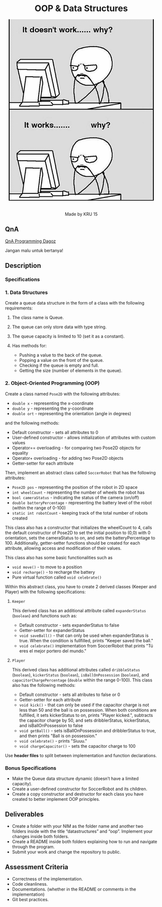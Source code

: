 <!DOCTYPE html>
<html lang="en">
  <head>
    <meta charset="UTF-8">
    <meta name="viewport" content="width=device-width, initial-scale=1.0">
    <meta http-equiv="X-UA-Compatible" content="ie=edge">
    <link rel="stylesheet" href="./style.css">
  </head>
  <body>
    <main>
        <h1 style="text-align: center;">OOP & Data Structures</h1>
        <div style="text-align: center;">
            <img src="itworks.png">
        </div>
        <br/>
        <p style="text-align: center;">Made by KRU 15</p>
    </main>
  </body>
</html>

## QnA

[QnA Programming Dagoz](https://docs.google.com/spreadsheets/d/1NAmqCGuPKkCch_pz_hYT8LrrLAAuoJQITHuoTIneYV4/edit?usp=sharing)

Jangan malu untuk bertanya!

## Description

### Specifications

### 1. Data Structures

Create a queue data structure in the form of a class with the following requirements:
1. The class name is Queue.
2. The queue can only store data with type string.
3. The queue capacity is limited to 10 (set it as a constant).
4. Has methods for:

    * Pushing a value to the back of the queue.
    * Popping a value on the front of the queue.
    * Checking if the queue is empty and full.
    * Getting the size (number of elements in the queue).

### 2. Object-Oriented Programming (OOP)

Create a class named `Pose2D` with the following attributes:

* `double x` - representing the x-coordinate
* `double y` - representing the y-coordinate
* `double ort` - representing the orientation (angle in degrees)

and the following methods:

* Default constructor - sets all attributes to 0
* User-defined constructor - allows initialization of attributes with custom values
* Operator== overloading - for comparing two Pose2D objects for equality
* Operator+ overloading - for adding two Pose2D objects
* Getter-setter for each attribute

Then, implement an abstract class called `SoccerRobot` that has the following attributes:
* `Pose2D pos` - representing the position of the robot in 2D space
* `int wheelCount` - representing the number of wheels the robot has
* `bool cameraStatus` - indicating the status of the camera (on/off)
* `double batteryPercentage` - representing the battery level of the robot (within the range of 0-100)
* `static int robotCount` - keeping track of the total number of robots created

This class also has a constructor that initializes the wheelCount to 4, calls the default constructor of Pose2D to set the initial position to (0,0) with 0 orientation, sets the cameraStatus to on, and sets the batteryPercentage to 100. Additionally, getter-setter functions should be created for each attribute, allowing access and modification of their values. 

This class also has some basic functionalities such as 
* `void move()` - to move to a position 
* `void recharge()` - to recharge the battery 
* Pure virtual function called `void celebrate()`

Within this abstract class, you have to create 2 derived classes (Keeper and Player) with the following specifications:

1. `Keeper`

    This derived class has an additional attribute called `expanderStatus` (`boolean`) and functions such as:
    * Default constructor - sets expanderStatus to false
    * Getter-setter for expanderStatus
    * `void saveBall()` - that can only be used when expanderStatus is true. When the condition is fullfilled, prints "Keeper saved the ball."
    * `void celebrate()` implementation from SoccerRobot that prints "Tú eres el mejor portero del mundo."

2. `Player`

    This derived class has additional attributes called `dribbleStatus` (`boolean`), `kickerStatus` (`boolean`), `isBallOnPossession` (`boolean`), and `capacitorChargePercentage` (`double` within the range 0-100). This class also has the following methods:
    * Default constructor - sets all atributes to false or 0
    * Getter-setter for each attribute
    * `void kick()` - that can only be used if the capacitor charge is not less than 50 and the ball is on possession. When both conditions are fulfilled, it sets kickerStatus to on, prints "Player kicked.", subtracts the capacitor charge by 50, and sets dribblerStatus, kickerStatus, and isBallOnPossession to false
    * `void getBall()` - sets isBallOnPossession and dribblerStatus to true, and then prints "Ball is on possession."
    * `void celebrate()` - prints "Siuuu."
    * `void chargeCapacitor()` - sets the capacitor charge to 100

Use **header files** to split between implementation and function declarations.

### Bonus Specifications
* Make the Queue data structure dynamic (doesn’t have a limited capacity).
* Create a user-defined constructor for SoccerRobot and its children.
* Create a copy constructor and destructor for each class you have created to better implement OOP principles.

## Deliverables

* Create a folder with your NIM as the folder name and another two folders inside with the title “datastructures” and “oop”. Implement your changes inside both folders.
* Create a README inside both folders explaining how to run and navigate through the program.
* Submit your work and change the repository to public.

## Assessment Criteria
* Correctness of the implementation.
* Code cleanliness.
* Documentations. (whether in the README or comments in the implementation)
* Git best practices.
